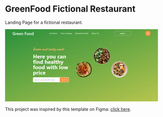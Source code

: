 # GreenFood Fictional Restaurant

Landing Page for a fictional restaurant.

<img src="./assets/images/greenfood-homepage.png" alt="GreenFood Homepage" />

This project was inspired by this template on Figma: [click here](https://www.figma.com/file/m5YxS94r1o1HTmB1bETkSn/Restaurant-UI-Web-Kit-(Community)?node-id=0%3A1&t=Hy4hyfpuvlDjhb12-1).
